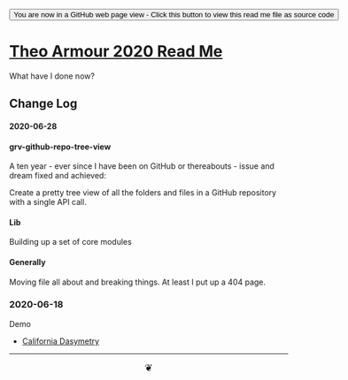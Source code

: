 <span style=display:none; >[You are now in a GitHub source code view - click this link to view Read Me file as a web page]( https://theo-armour.github.io/2020/  "View file as a web page." ) </span>

<div><input type=button onclick=window.location.href="https://github.com/theo-armour/2020/";
value='You are now in a GitHub web page view - Click this button to view this read me file as source code' ></div>


# [Theo Armour 2020 Read Me]( ./index.html )


What have I done now?

## Change Log

#### 2020-06-28

#### grv-github-repo-tree-view

A ten year - ever since I have been on GitHub or thereabouts - issue and dream fixed and achieved:

Create a pretty tree view of all the folders and files in a GitHub repository with a single API call.

#### Lib

Building up a set of core modules

#### Generally

Moving file all about and breaking things. At least I put up a 404 page.


### 2020-06-18

Demo

* [California Dasymetry]( https://theo-armour.github.io/2020/apps/california-dasymetry/ )

***

<center title="hello!" ><a href=javascript:window.scrollTo(0,0); style=font-size:2ch;text-decoration:none; > ❦ </a></center>

